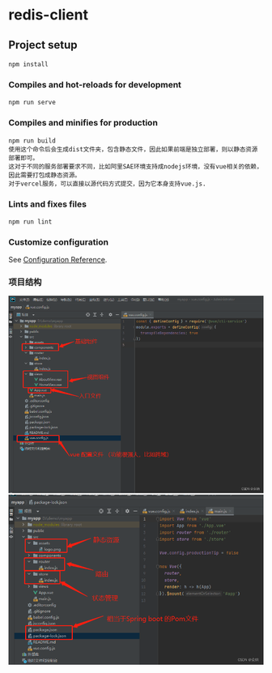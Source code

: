 # redis-client

## Project setup
```
npm install
```

### Compiles and hot-reloads for development
```
npm run serve
```

### Compiles and minifies for production
```
npm run build
使用这个命令后会生成dist文件夹，包含静态文件，因此如果前端是独立部署，则以静态资源部署即可。
这对于不同的服务部署要求不同，比如阿里SAE环境支持成nodejs环境，没有vue相关的依赖，因此需要打包成静态资源。
对于vercel服务，可以直接以源代码方式提交，因为它本身支持vue.js.
```

### Lints and fixes files
```
npm run lint
```

### Customize configuration
See [Configuration Reference](https://cli.vuejs.org/config/).

### 项目结构
![img.png](readme/img.png)
![img_1.png](readme/img_1.png)